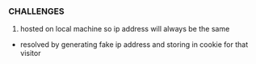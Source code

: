 ### CHALLENGES ###
1. hosted on local machine so ip address will always be the same
  - resolved by generating fake ip address and storing in cookie for that visitor